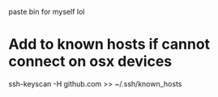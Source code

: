 
paste bin for myself lol
# Add to known hosts if cannot connect on osx devices
ssh-keyscan -H github.com >> ~/.ssh/known_hosts
